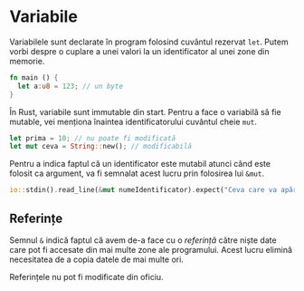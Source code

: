 # Variabile

Variabilele sunt declarate în program folosind cuvântul rezervat `let`. Putem vorbi despre o cuplare a unei valori la un identificator al unei zone din memorie.

```rust
fn main () {
  let a:u8 = 123; // un byte
}
```

În Rust, variabile sunt immutable din start. Pentru a face o variabilă să fie mutable, vei menționa înaintea identificatorului cuvântul cheie `mut`.

```rust
let prima = 10; // nu poate fi modificată
let mut ceva = String::new(); // modificabilă
```

Pentru a indica faptul că un identificator este mutabil atunci când este folosit ca argument, va fi semnalat acest lucru prin folosirea lui `&mut`.

```rust
io::stdin().read_line(&mut numeIdentificator).expect("Ceva care va apărea!");
```

## Referințe

Semnul `&` indică faptul că avem de-a face cu o *referință* către niște date care pot fi accesate din mai multe zone ale programului. Acest lucru elimină necesitatea de a copia datele de mai multe ori.

Referințele nu pot fi modificate din oficiu.
